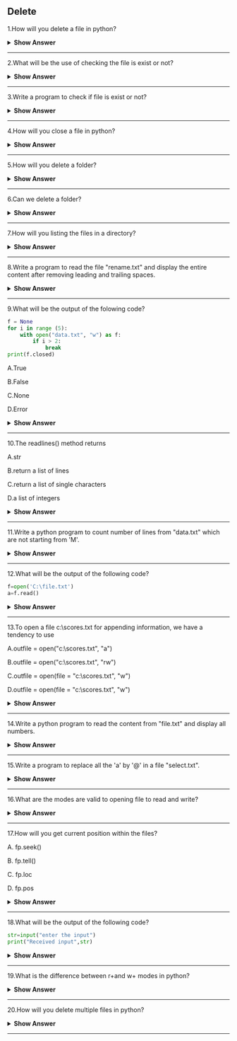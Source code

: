## Delete

1.How will you delete a file in python?

<details><summary><b>Show Answer</b></summary>

- So Many times you need to delete the file instead of closing it.
- If you try to delete the file which is not present, it will throw an Input Output error.

```python
import os
#delete file
os.remove("File.txt")
```

The remove objects and path are described in the os module.So,you have to import the "os" module.

</details>

---

2.What will be the use of checking the file is exist or not?

<details><summary><b>Show Answer</b></summary>

- To avoid obtaining an error, you would possibly need to check if the file exists before you try to delete it.

</details>

---

3.Write a program to check if file is exist or not?

<details><summary><b>Show Answer</b></summary>

```python
import os
if os.path.exists("my_file.txtt"):
    os.remove("my_file.txtt")
else:
    print("the file doesn't exist")
```

</details>

---

4.How will you close a file in python?

<details><summary><b>Show Answer</b></summary>

```python
open("myFile.txt", "r") as fObj
#perform file operations
fObj.close()
```

- It is always good practice to close the file after using it.

Orelse,
- We can use "with" statement while opening the file. You don’t got to explicitly close the file object. As soon as the pointer goes out of the with statement block, the file object are closed.
  
```python
with open("myFile.txt", "r") as fObj:
#perform file operations
#file is closed automatically
```

</details>

---

5.How will you delete a folder?

<details><summary><b>Show Answer</b></summary>

- Inpython to delete an folder,we can use os.rmdir() method.
  
```python
import os
os.rmdir("folder_name")
```

</details>

---

6.Can we delete a folder?

<details><summary><b>Show Answer</b></summary>

Yes,we can delete/remove a folder.But,you can remove only empty folders.

</details>

---

7.How will you listing the files in a directory?

<details><summary><b>Show Answer</b></summary>

- To lisiting all the files or directories from a particular path we can use os.listdir() method.

```python
import os
for x in os.listdir('_'):
    print(x)
```

</details>

---

8.Write a program to read the file "rename.txt" and display the entire content after removing leading and trailing spaces.

<details><summary><b>Show Answer</b></summary>

```python
f = open("star.txt", "r")
d = f.readlines()
for i in d:
    print(i.strip())
f.close()
```

</details>

---

9.What will be the output of the folowing code?

```python
f = None
for i in range (5):
    with open("data.txt", "w") as f:
        if i > 2:
            break
print(f.closed)
```

A.True

B.False

C.None

D.Error

<details><summary><b>Show Answer</b></summary>

Option A.True

<details><summary><b>Explanation</b></summary>

> The WITH statement once used with open file guarantees that the file object is closed once the with block exits.

</details>
</details>

---

10.The readlines() method returns

A.str

B.return a list of lines

C.return a list of single characters

D.a list of integers

<details><summary><b>Show Answer</b></summary>

Option B.return a list of lines

<details><summary><b>Explanation</b></summary>

> Every lines are stored in a list and it will returned.

</details>
</details>

---

11.Write a python program to count number of lines from "data.txt" which are not starting from 'M'.

<details><summary><b>Show Answer</b></summary>

```python
file=open("data.txt")
d=f.readlines()
count=0
for i in d:
     if i[0] != 'M':
         count=count+1
print("Total lines are :", count)
```

</details>

---

12.What will be the output of the following code?

```python
f=open('C:\file.txt')
a=f.read()
```

<details><summary><b>Show Answer</b></summary>

It will read the content from the file.txt until end of file.

<details><summary><b>Explanation</b></summary>

> The read() method reads all the contents from the file.

</details>
</details>

---

13.To open a file c:\scores.txt for appending information, we have a tendency to use

A.outfile = open("c:\\scores.txt", "a")

B.outfile = open("c:\\scores.txt", "rw")

C.outfile = open(file = "c:\scores.txt", "w")

D.outfile = open(file = "c:\\scores.txt", "w")

<details><summary><b>Show Answer</b></summary>

Option A.outfile = open("c:\\scores.txt", "a")

<details><summary><b>Explanation</b></summary>

> it is used to indicate the data to be append.

</details>
</details>

---

14.Write a python program to read the content from "file.txt" and display all numbers.

<details><summary><b>Show Answer</b></summary>

```python
file = open("file.txt", "r")
d = file.read()
for i in d:
  if i.isdigit():
    print(i)
file.close()
```

</details>

---

15.Write a program to replace all the 'a' by '@' in a file "select.txt".

<details><summary><b>Show Answer</b></summary>

```python
f = open("select.txt", "r")
d = f.read()
d = d.replace('a', '@')
f.close()
f=open("select.txt", "w")
f.write(d)
f.close()
```

</details>

---

16.What are the modes are valid to opening file to read and write?

<details><summary><b>Show Answer</b></summary>

1.r+

2.w+

3.wb+

<details><summary><b>Explanation</b></summary>

> To open the files in read-write operations, + is used to append to file mode.

</details>
</details>

---

17.How will you get current position within the files?

A. fp.seek()

B. fp.tell()

C. fp.loc

D. fp.pos

<details><summary><b>Show Answer</b></summary>

Option B. fp.tell()

<details><summary><b>Explanation</b></summary>

> fp.tell() method used to get the current position within the file.

</details>
</details>

---

18.What will be the output of the following code?

```python
str=input("enter the input")
print("Received input",str)
```

<details><summary><b>Show Answer</b></summary>

enter the input:[x*5 for x in range(2,10,2)]
received input is:[x*5 for x in range(2,10,2)]

<details><summary><b>Explanation</b></summary>

> it will printing whatever we are giving input

</details>
</details>

---

19.What is the difference between  r+and w+ modes in python?

<details><summary><b>Show Answer</b></summary>

**r+**:

- It will not create a file if it does not exist.
- If the file is already exists opening it with r+ it does not destroys is contents.
  
**w+**:

- If it does not exist,it will create a file.
- If the file is already exists opening it with r+ it will destroys is contents.

</details>

---

20.How will you delete multiple files in python?

<details><summary><b>Show Answer</b></summary>

- To delete multiple files, simply loop over your list of files and use the higher than os. rmdir() operate. 
- To delete a folder containing all files you want to remove got to import shutil package. Then you can take away the folder as follows.
  
</details>

---
